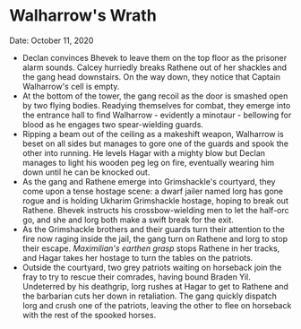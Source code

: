 # Walharrow's Wrath

Date: October 11, 2020

- Declan convinces Bhevek to leave them on the top floor as the prisoner alarm sounds. Calcey hurriedly breaks Rathene out of her shackles and the gang head downstairs. On the way down, they notice that Captain Walharrow's cell is empty.
- At the bottom of the tower, the gang recoil as the door is smashed open by two flying bodies. Readying themselves for combat, they emerge into the entrance hall to find Walharrow - evidently a minotaur - bellowing for blood as he engages two spear-wielding guards.
- Ripping a beam out of the ceiling as a makeshift weapon, Walharrow is beset on all sides but manages to gore one of the guards and spook the other into running. He levels Hagar with a mighty blow but Declan manages to light his wooden peg leg on fire, eventually wearing him down until he can be knocked out.
- As the gang and Rathene emerge into Grimshackle's courtyard, they come upon a tense hostage scene: a dwarf jailer named Iorg has gone rogue and is holding Ukharim Grimshackle hostage, hoping to break out Rathene. Bhevek instructs his crossbow-wielding men to let the half-orc go, and she and Iorg both make a swift break for the exit.
- As the Grimshackle brothers and their guards turn their attention to the fire now raging inside the jail, the gang turn on Rathene and Iorg to stop their escape. *Maximilian's earthen grasp* stops Rathene in her tracks, and Hagar takes her hostage to turn the tables on the patriots.
- Outside the courtyard, two grey patriots waiting on horseback join the fray to try to rescue their comrades, having bound Braden Yil. Undeterred by his deathgrip, Iorg rushes at Hagar to get to Rathene and the barbarian cuts her down in retaliation. The gang quickly dispatch Iorg and crush one of the patriots, leaving the other to flee on horseback with the rest of the spooked horses.